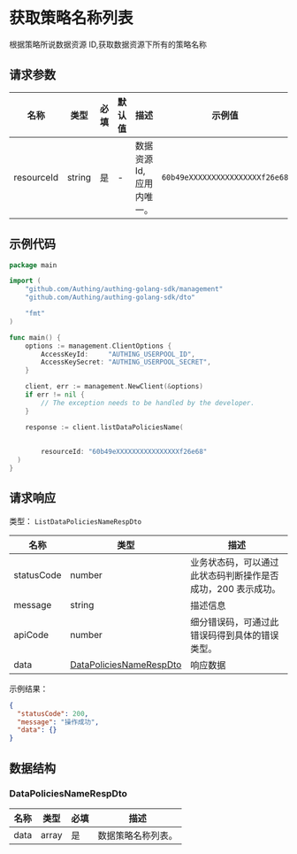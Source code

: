 # 获取策略名称列表

<!--
  警告⚠️：
  不要直接修改该文档，
  https://github.com/Authing/authing-docs-factory
  使用该项目进行生成
-->

<LastUpdated />

根据策略所说数据资源 ID,获取数据资源下所有的策略名称

## 请求参数

| 名称 | 类型 | 必填 | 默认值 | 描述 | 示例值 |
| ---- | ---- | ---- | ---- | ---- | ---- |
| resourceId | string  | 是 | - | 数据资源 Id,应用内唯一。  | `60b49eXXXXXXXXXXXXXXXXf26e68` |


## 示例代码

```go
package main

import (
    "github.com/Authing/authing-golang-sdk/management"
    "github.com/Authing/authing-golang-sdk/dto"

    "fmt"
)

func main() {
    options := management.ClientOptions {
        AccessKeyId:     "AUTHING_USERPOOL_ID",
        AccessKeySecret: "AUTHING_USERPOOL_SECRET",
    }

    client, err := management.NewClient(&options)
    if err != nil {
        // The exception needs to be handled by the developer.
    }

    response := client.listDataPoliciesName(
    
     
        resourceId: "60b49eXXXXXXXXXXXXXXXXf26e68"        
  )
}
```



## 请求响应

类型： `ListDataPoliciesNameRespDto`

| 名称 | 类型 | 描述 |
| ---- | ---- | ---- |
| statusCode | number | 业务状态码，可以通过此状态码判断操作是否成功，200 表示成功。 |
| message | string | 描述信息 |
| apiCode | number | 细分错误码，可通过此错误码得到具体的错误类型。 |
| data | <a href="#DataPoliciesNameRespDto">DataPoliciesNameRespDto</a> | 响应数据 |



示例结果：

```json
{
  "statusCode": 200,
  "message": "操作成功",
  "data": {}
}
```

## 数据结构


### <a id="DataPoliciesNameRespDto"></a> DataPoliciesNameRespDto

| 名称 | 类型 | 必填 | 描述 |
| ---- |  ---- | ---- | ---- |
| data | array | 是 | 数据策略名称列表。   |


